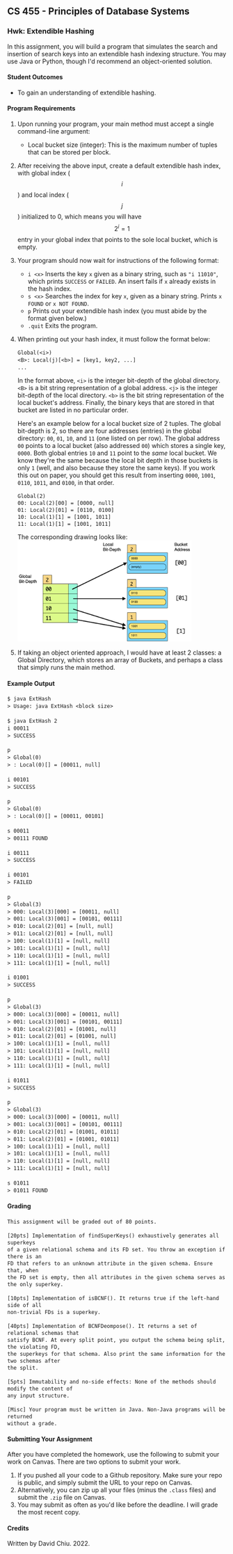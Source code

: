 ## CS 455 - Principles of Database Systems

### Hwk: Extendible Hashing
In this assignment, you will build a program that simulates the search and insertion of search keys into an extendible hash indexing structure. You may use Java or Python, though I'd recommend an object-oriented solution.


#### Student Outcomes

- To gain an understanding of extendible hashing.


#### Program Requirements

1. Upon running your program, your main method must accept a single command-line argument:
    - Local bucket size (integer): This is the maximum number of tuples that can be stored per block.
    <!-- - Maximum key value (integer), $$k$$: This means your bit strings would be a maximum of $$\lceil\log_2 k\rceil$$ bits. -->

2. After receiving the above input, create a default extendible hash index, with global index ($$i$$) and local index ($$j$$) initialized to 0, which means you will have $$2^i = 1$$ entry in your global index that points to the sole local bucket, which is empty.

3. Your program should now wait for instructions of the following format:
    - `i <x>` Inserts the key `x` given as a binary string, such as `"i 11010"`, which prints `SUCCESS` or `FAILED`. An insert fails if `x` already exists in the hash index.
    - `s <x>` Searches the index for key `x`, given as a binary string. Prints `x FOUND` or `x NOT FOUND`.
    - `p` Prints out your extendible hash index (you must abide by the format given below.)
    - `.quit` Exits the program.

4. When printing out your hash index, it must follow the format below:

    ```txt
    Global(<i>)
    <B>: Local(j)[<b>] = [key1, key2, ...]
    ...
    ```

    In the format above, `<i>` is the integer bit-depth of the global directory. `<B>` is a bit string representation of a global address. `<j>` is the integer bit-depth of the local directory. `<b>` is the bit string representation of the local bucket's address. Finally, the binary keys that are stored in that bucket are listed in no particular order.

    Here's an example below for a local bucket size of 2 tuples. The global bit-depth is 2, so there are four addresses (entries) in the global directory: `00`, `01`, `10`, and `11` (one listed on per row). The global address `00` points to a local bucket (also addressed `00`) which stores a single key, `0000`. Both global entries `10` and `11` point to the _same_ local bucket. We know they're the same because the local bit depth in those buckets is only `1` (well, and also because they store the same keys). If you work this out on paper, you should get this result from inserting `0000`, `1001`, `0110`, `1011`, and `0100`, in that order.

    ```
    Global(2)
    00: Local(2)[00] = [0000, null]
    01: Local(2)[01] = [0110, 0100]
    10: Local(1)[1] = [1001, 1011]
    11: Local(1)[1] = [1001, 1011]
    ```

    The corresponding drawing looks like:
    <img src="figures/exthash.png" width="400px"/>

5. If taking an object oriented approach, I would have at least 2 classes: a Global Directory, which stores an array of Buckets, and perhaps a class that simply runs the main method.


#### Example Output

```txt
$ java ExtHash
> Usage: java ExtHash <block size>

$ java ExtHash 2
i 00011
> SUCCESS

p
> Global(0)
> : Local(0)[] = [00011, null]

i 00101
> SUCCESS

p
> Global(0)
> : Local(0)[] = [00011, 00101]

s 00011
> 00111 FOUND

i 00111
> SUCCESS

i 00101
> FAILED

p
> Global(3)
> 000: Local(3)[000] = [00011, null]
> 001: Local(3)[001] = [00101, 00111]
> 010: Local(2)[01] = [null, null]
> 011: Local(2)[01] = [null, null]
> 100: Local(1)[1] = [null, null]
> 101: Local(1)[1] = [null, null]
> 110: Local(1)[1] = [null, null]
> 111: Local(1)[1] = [null, null]

i 01001
> SUCCESS

p
> Global(3)
> 000: Local(3)[000] = [00011, null]
> 001: Local(3)[001] = [00101, 00111]
> 010: Local(2)[01] = [01001, null]
> 011: Local(2)[01] = [01001, null]
> 100: Local(1)[1] = [null, null]
> 101: Local(1)[1] = [null, null]
> 110: Local(1)[1] = [null, null]
> 111: Local(1)[1] = [null, null]

i 01011
> SUCCESS

p
> Global(3)
> 000: Local(3)[000] = [00011, null]
> 001: Local(3)[001] = [00101, 00111]
> 010: Local(2)[01] = [01001, 01011]
> 011: Local(2)[01] = [01001, 01011]
> 100: Local(1)[1] = [null, null]
> 101: Local(1)[1] = [null, null]
> 110: Local(1)[1] = [null, null]
> 111: Local(1)[1] = [null, null]

s 01011
> 01011 FOUND
```



#### Grading

```
This assignment will be graded out of 80 points.

[20pts] Implementation of findSuperKeys() exhaustively generates all superkeys
of a given relational schema and its FD set. You throw an exception if there is an 
FD that refers to an unknown attribute in the given schema. Ensure that, when 
the FD set is empty, then all attributes in the given schema serves as the only superkey.

[10pts] Implementation of isBCNF(). It returns true if the left-hand side of all
non-trivial FDs is a superkey.

[40pts] Implementation of BCNFDeompose(). It returns a set of relational schemas that
satisfy BCNF. At every split point, you output the schema being split, the violating FD,
the superkeys for that schema. Also print the same information for the two schemas after
the split. 

[5pts] Immutability and no-side effects: None of the methods should modify the content of 
any input structure.

[Misc] Your program must be written in Java. Non-Java programs will be returned
without a grade.
```

#### Submitting Your Assignment

After you have completed the homework, use the following to submit your work on Canvas. There are two options to submit your work.

1. If you pushed all your code to a Github repository. Make sure your repo is public, and simply submit the URL to your repo on Canvas.
2. Alternatively, you can zip up all your files (minus the `.class` files) and submit the `.zip` file on Canvas.
3. You may submit as often as you'd like before the deadline. I will grade the most recent copy.

#### Credits

Written by David Chiu. 2022.
